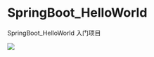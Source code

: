 # SpringBoot_HelloWorld
SpringBoot_HelloWorld 入门项目

![]("https://github.com/yicaifenchen8/Resource/blob/master/image/favor_code.jpg?raw=true")
